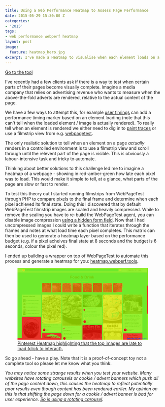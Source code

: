 ```yaml
---
title: Using a Web Performance Heatmap to Assess Page Performance
date: 2015-05-29 15:30:00 Z
categories:
- '2015'
tags:
- web performance webperf heatmap
layout: post
image:
  feature: heatmap_hero.jpg
excerpt: I've made a Heatmap to visualise when each element loads on a page.
---
```


<a href="http://heatmap.webperf.tools" class="btn btn-block btn-primary">Go to the tool</a>

I've recently had a few clients ask if there is a way to test when certain parts of their pages become visually complete. Imagine a media company that relies on advertising revenue who wants to measure when the above-the-fold adverts are rendered, relative to the actual content of the page.   

We have a few ways to attempt this, for example [user timings](http://www.html5rocks.com/en/tutorials/webperformance/usertiming/ "HTML5Rocks User Timings Tutorial") can add a performance timing marker based on an element loading (note that this can't tell when the loaded element / image is actually rendered). To really tell when an element is rendered we either need to dig in to [paint traces](https://www.chromium.org/developers/how-tos/trace-event-profiling-tool/trace-event-reading "Chromium about:tracing page") or use a filmstrip view from e.g. [webpagetest](http://webpagetest.org "WebPageTest.org").   

The only realistic solution to tell when an element on a page _actually_ renders in a controlled environment is to use a filmstrip view and scroll through until the relevent part of the page is visible. This is obviously a labour-intensive task and tricky to automate.   

Thinking about better solutions to this challenge led me to imagine a heatmap of a webpage - showing in red-amber-green how late each pixel was to load. This would make it simple to tell, at a glance, what parts of the page are slow or fast to render.   

To test this theory out I started running filmstrips from WebPageTest through PHP to compare pixels to the final frame and determine when each pixel achieved its final state. Doing this I discovered that by default WebPageTest filmstrip images are scaled and heavily compressed. While to remove the scaling you have to re-build the WebPageTest agent, you can disable image compression [using a hidden form field](http://jrvis.com/blog/wpt-screenshots/). Now that I had uncompressed images I could write a function that iterates through the frames and notes at what load time each pixel completes. This matrix can then be used to generate a heatmap layer based on the performance budget (e.g. if a pixel acheives final state at 8 seconds and the budget is 6 seconds, colour the pixel red).   

I ended up building a wrapper on top of WebPageTest to automate this process and generate a heatmap for you: [heatmap.webperf.tools](http://heatmap.webperf.tools/ "Web Performance Heatmap").   

<figure>
<a href="http://heatmap.webperf.tools/render/150527_SH_827d2295b66e4180892db766eaf8a492/10000" target="_blank">
<img src="/images/heatmap_pinterest.png"/>
<figcaption>Pinterest Heatmap highlighting that the top images are late to load (click to interact).</figcaption></a>
</figure>

So go ahead - have a play. Note that it is a proof-of-concept toy not a complete tool so please let me know what you think.   

_You may notice some strange results when you test your website. Many websites have rotating carousels or cookie / advert banners which push all of the page content down, this causes the heatmap to reflect potentially poor results even though content has been rendered earlier. My opinion on this is that shifting the page down for a cookie / advert banner is bad for user experience. [So is using a rotating carousel](http://shouldiuseacarousel.com/ "Should I Use a Carousel?")._
